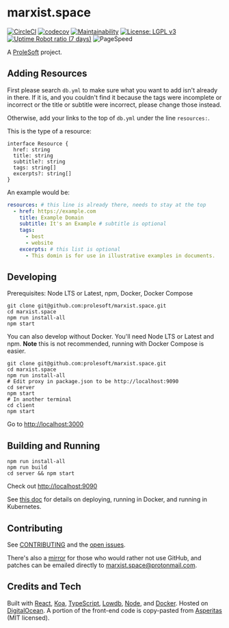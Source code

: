 # marxist.space

[![CircleCI](https://circleci.com/gh/prolesoft/marxist.space.svg?style=svg)](https://circleci.com/gh/prolesoft/marxist.space) [![codecov](https://codecov.io/gh/prolesoft/marxist.space/branch/master/graph/badge.svg)](https://codecov.io/gh/prolesoft/marxist.space) [![Maintainability](https://api.codeclimate.com/v1/badges/af5ebb6ca8951512bec3/maintainability)](https://codeclimate.com/github/prolesoft/marxist.space/maintainability) [![License: LGPL v3](https://img.shields.io/badge/License-LGPL%20v3-blue.svg)](https://www.gnu.org/licenses/lgpl-3.0) [![Uptime Robot ratio (7 days)](https://img.shields.io/uptimerobot/ratio/7/m784341127-9b6c6e8e28a344b9e533fa4e)](https://stats.uptimerobot.com/5Alqxc0QYg) ![PageSpeed](https://api.speedbadge.io/v1?url=marxist.space)

A [ProleSoft](https://prolesoft.github.io) project.

## Adding Resources

First please search `db.yml` to make sure what you want to add isn't already in
there. If it is, and you couldn't find it because the tags were incomplete or
incorrect or the title or subtitle were incorrect, please change those instead.

Otherwise, add your links to the top of `db.yml` under the line `resources:`.

This is the type of a resource:

```
interface Resource {
  href: string
  title: string
  subtitle?: string
  tags: string[]
  excerpts?: string[]
}
```

An example would be:

```yaml
resources: # this line is already there, needs to stay at the top
  - href: https://example.com
    title: Example Domain
    subtitle: It's an Example # subtitle is optional
    tags:
      - best
      - website
    excerpts: # this list is optional
      - This domin is for use in illustrative examples in documents.
```

## Developing

Prerequisites: Node LTS or Latest, npm, Docker, Docker Compose

```shell
git clone git@github.com:prolesoft/marxist.space.git
cd marxist.space
npm run install-all
npm start
```

You can also develop without Docker. You'll need Node LTS or Latest and npm.
**Note** this is not recommended, running with Docker Compose is easier.

```shell
git clone git@github.com:prolesoft/marxist.space.git
cd marxist.space
npm run install-all
# Edit proxy in package.json to be http://localhost:9090
cd server
npm start
# In another terminal
cd client
npm start
```

Go to <http://localhost:3000>

## Building and Running

```shell
npm run install-all
npm run build
cd server && npm start
```

Check out <http://localhost:9090>

See [this doc](./scripts/deployment/README.md) for details on deploying, running
in Docker, and running in Kubernetes.

## Contributing

See [CONTRIBUTING](./.github/CONTRIBUTING.md) and the
[open issues](https://github.com/prolesoft/marxist.space/issues?q=is%3Aissue+is%3Aopen+sort%3Aupdated-desc).

There's also a [mirror](https://yerbamate.dev/prolesoft/marxist.space)
for those who would rather not use GitHub, and patches can be emailed directly
to marxist.space@protonmail.com.

## Credits and Tech

Built with [React](https://reactjs.org/),
[Koa](https://koajs.com/),
[TypeScript](https://www.typescriptlang.org/),
[Lowdb](https://github.com/typicode/lowdb),
[Node](https://nodejs.org/en/), and
[Docker](https://www.docker.com/).
Hosted on [DigitalOcean](https://m.do.co/c/ed9c0a26a7ef).
A portion of the front-end code is copy-pasted from
[Asperitas](https://github.com/d11z/asperitas) (MIT licensed).
